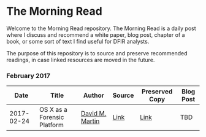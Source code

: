 # The Morning Read

Welcome to the Morning Read repository. The Morning Read is a daily post where I discuss and recommend a white paper, blog post, chapter of a book, or some sort of text I find useful for DFIR analysts.

The purpose of this repository is to source and preserve recommended readings, in case linked resources are moved in the future.

### February 2017

Date | Title | Author | Source | Preserved Copy | Blog Post
---- | ---- | ---- | ---- | ---- | ----
2017-02-24 | OS X as a Forensic Platform | [David M. Martin](dmartin@mastersprogram.sans.edu) | [Link](https://www.sans.org/reading-room/whitepapers/apple/os-forensic-platform-37637) | [Link](https://github.com/bromiley/morning-read/blob/master/PDFs/2017/February/2017-02-24%20-%20OS%20X%20as%20a%20Forensic%20Platform.pdf) | TBD
